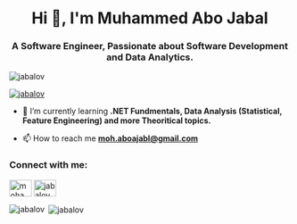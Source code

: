 <h1 align="center">Hi 👋, I'm Muhammed Abo Jabal</h1>
<h3 align="center">A Software Engineer, Passionate about Software Development and Data Analytics.</h3>

<p align="left"> <img src="https://komarev.com/ghpvc/?username=jabalov&label=Profile%20views&color=0e75b6&style=flat" alt="jabalov" /> </p>

<p align="left"> <a href="https://github.com/ryo-ma/github-profile-trophy"><img src="https://github-profile-trophy.vercel.app/?username=jabalov" alt="jabalov" /></a> </p>

- 🌱 I’m currently learning **.NET Fundmentals, Data Analysis (Statistical, Feature Engineering) and more Theoritical topics.**

- 📫 How to reach me **moh.aboajabl@gmail.com**

<h3 align="left">Connect with me:</h3>
<p align="left">
<a href="https://www.linkedin.com/in/mohammed-abo-jabal-1827a612a/" target="blank"><img align="center" src="https://cdn.jsdelivr.net/npm/simple-icons@3.0.1/icons/linkedin.svg" alt="mohammed abo-jabal" height="30" width="40" /></a>
<a href="https://www.leetcode.com/jabalov" target="blank"><img align="center" src="https://cdn.jsdelivr.net/npm/simple-icons@3.0.1/icons/leetcode.svg" alt="jabalov" height="30" width="40" /></a>
</p>

<p><img align="left" src="https://github-readme-stats.vercel.app/api/top-langs?username=jabalov&show_icons=true&locale=en&layout=compact" alt="jabalov" /></p>

<p>&nbsp;<img align="center" src="https://github-readme-stats.vercel.app/api?username=jabalov&show_icons=true&locale=en" alt="jabalov" /></p>
